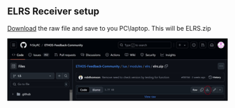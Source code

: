 ## ELRS Receiver setup

[Download](https://github.com/FrSkyRC/ETHOS-Feedback-Community/blob/1.5/lua/modules/elrs/elrs.zip) the raw file and save to you PC\laptop. This will be ELRS.zip

![image](https://github.com/jimmy6616/Rotorflight-Ethos-LUA/blob/img/elrs-1.jpg)


